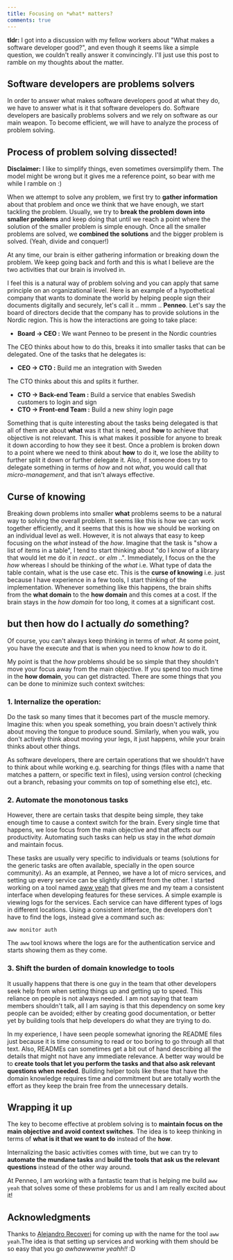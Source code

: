 ```yaml
---
title: Focusing on *what* matters?
comments: true
---
```


**tldr:** I got into a discussion with my fellow workers about "What makes a
software developer good?", and even though it seems like a simple question, we
couldn't really answer it convincingly. I'll just use this post to ramble on my
thoughts about the matter.

## Software developers are problems solvers
In order to answer what makes software developers good at what they do, we have
to answer what is it that software developers do. Software developers are
basically problems solvers and we rely on software as our main weapon. To become
efficient, we will have to analyze the process of problem solving.

## Process of problem solving dissected!

**Disclaimer:** I like to simplify things, even sometimes oversimplify them. The
model might be wrong but it gives me a reference point, so bear with me while I
ramble on :)

When we attempt to solve any problem, we first try to **gather information** about
that problem and once we think that we have enough, we start tackling the
problem. Usually, we try to **break the problem down into smaller problems** and
keep doing that until we reach a point where the solution of the smaller problem
is simple enough. Once all the smaller problems are solved, we **combined the
solutions** and the bigger problem is solved. (Yeah, divide and conquer!)

At any time, our brain is either gathering information or breaking down the
problem. We keep going back and forth and this is what I believe are the two
activities that our brain is involved in.

I feel this is a natural way of problem solving and you can apply that same
principle on an organizational level. Here is an example of a hypothetical
company that wants to dominate the world by helping people sign their documents
digitally and securely, let's call it .. mmm .. **Penneo**. Let's say the
board of directors decide that the company has to provide solutions in the Nordic
region. This is how the interactions are going to take place:

- **Board -> CEO :** We want Penneo to be present in the Nordic countries

The CEO thinks about how to do this, breaks it into smaller tasks that can be delegated. One of the tasks that he delegates is:

- **CEO -> CTO :** Build me an integration with Sweden

The CTO thinks about this and splits it further.

- **CTO -> Back-end Team  :** Build a service that enables Swedish customers to login and sign
- **CTO -> Front-end Team :** Build a new shiny login page

Something that is quite interesting about the tasks being delegated is that all
of them are about **what** was it that is need, and **how** to achieve that
objective is not relevant. This is what makes it possible for anyone to break it
down according to how they see it best. Once a problem is broken down to a point
where we need to think about **how** to do it, we lose the ability to further
split it down or further delegate it. Also, if someone does try to
delegate something in terms of *how* and not *what*, you would call that
*micro-management*, and that isn't always effective.

## Curse of knowing

Breaking down problems into smaller **what** problems seems to be a natural way
to solving the overall problem. It seems like this is how we can work together
efficiently, and it seems that this is how we should be working on an individual
level as well. However, it is not always that easy to keep focusing on the
*what* instead of the *how*. Imagine that the task is "show a list of items in a
table", I tend to start thinking about "do I know of a library that would let me
do it in *react*.. or *elm* ..". Immediately, I focus on the the *how* whereas I
should be thinking of the *what* i.e. What type of data the table contain, what
is the use case etc. This is the **curse of knowing** i.e. just because I have
experience in a few tools, I start thinking of the implementation. Whenever
something like this happens, the brain shifts from the **what domain** to the
**how domain** and this comes at a cost. If the brain stays in the *how domain*
for too long, it comes at a significant cost.

## but then how do I actually *do* something?

Of course, you can't always keep thinking in terms of *what*. At some point, you
have the execute and that is when you need to know *how* to do it.

My point is that the *how* problems should be so simple that they shouldn't move
your focus away from the main objective. If you spend too much time in the **how
domain**, you can get distracted. There are some things that you can be done to
minimize such context switches:

### 1. Internalize the operation:

Do the task so many times that it becomes part of the muscle memory. Imagine
this: when you speak something, you brain doesn't actively think about moving
the tongue to produce sound. Similarly, when you walk, you don't actively think
about moving your legs, it just happens, while your brain thinks about other
things.
  
As software developers, there are certain operations that we shouldn't have to
think about while working e.g. searching for things (files with a name that
matches a pattern, or specific text in files), using version control (checking
out a branch, rebasing your commits on top of something else etc), etc.

### 2. Automate the monotonous tasks

However, there are certain tasks that despite being simple, they take enough
time to cause a context switch for the brain. Every single time that happens, we
lose focus from the main objective and that affects our productivity. Automating
such tasks can help us stay in the *what domain* and maintain focus.

These tasks are usually very specific to individuals or teams (solutions for the
generic tasks are often available, specially in the open source community). As
an example, at Penneo, we have a lot of micro services, and setting up every
service can be slightly different from the other. I started working on a tool
named [aww yeah][aww-yeah] that gives me and my team a consistent interface when
developing features for these services. A simple example is viewing logs for the
services. Each service can have different types of logs in different locations.
Using a consistent interface, the developers don't have to find the logs,
instead give a command such as:

```
aww monitor auth
```

The `aww` tool knows where the logs are for the authentication service and
starts showing them as they come.

### 3. Shift the burden of domain knowledge to tools

It usually happens that there is one guy in the team that other developers seek
help from when setting things up and getting up to speed. This reliance on
people is not always needed. I am not saying that team members shouldn't talk,
all I am saying is that this dependency on some key people can be avoided;
either by creating good documentation, or better yet by building tools that help
developers do what they are trying to do.

In my experience, I have seen people somewhat ignoring the README files just
because it is time consuming to read or too boring to go through all that text.
Also, READMEs can sometimes get a bit out of hand describing all the details
that might not have any immediate relevance. A better way would be to **create
tools that let you perform the tasks and that also ask relevant questions when
needed**. Building helper tools like these that have the domain knowledge
requires time and commitment but are totally worth the effort as they keep
the brain free from the unnecessary details.

## Wrapping it up

The key to become effective at problem solving is to **maintain focus on the
main objective and avoid context switches**. The idea is to keep thinking in
terms of **what is it that we want to do** instead of the **how**.

Internalizing the basic activities comes with time, but we can try to **automate
the mundane tasks** and **build the tools that ask us the relevant questions**
instead of the other way around.

At Penneo, I am working with a fantastic team that is helping me build `aww
yeah` that solves some of these problems for us and I am really excited about
it!

## Acknowledgments

Thanks to [Alejandro Recoveri][aj] for coming up with the name for the tool `aww
yeah`.The idea is that setting up services and working with them should be so
easy that you go *awhawwwnw yeahh!!* :D

[aww-yeah]: https://github.com/ahmadnazir/aww-yeah
[aj]: https://github.com/axltxl
